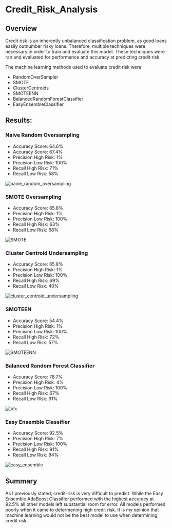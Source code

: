 # Credit_Risk_Analysis
## Overview
Credit risk is an inherently unbalanced classification problem, as good loans easily outnumber risky loans. Therefore, multiple techniques were necessary in order to train and evaluate this model. These techniques were ran and evaluated for performance and accuracy at predicting credit risk.

The machine learning methods used to evaluate credit risk were:
 * RandomOverSampler
 * SMOTE
 * ClusterCentroids
 * SMOTEENN
 * BalancedRandomForestClassifier
 * EasyEnsembleClassifier

## Results:

### Naive Random Oversampling
 * Accuracy Score: 64.6%
 * Accuracy Score: 67.4%
 * Precision High Risk: 1%
 * Precision Low Risk: 100%
 * Recall High Risk: 71%
 * Recall Low Risk: 58%

![naive_random_oversampling](https://user-images.githubusercontent.com/110632671/206835034-4fd04bf5-520c-4398-92f0-28cefc96dd87.png)

### SMOTE Oversampling
 * Accuracy Score: 65.8%
 * Precision High Risk: 1%
 * Precision Low Risk: 100%
 * Recall High Risk: 63%
 * Recall Low Risk: 68%

![SMOTE](https://user-images.githubusercontent.com/110632671/206835136-c996afef-a787-491d-8225-6df195e0b677.png)

### Cluster Centroid Undersampling
  * Accuracy Score: 65.8%
  * Precision High Risk: 1%
  * Precision Low Risk: 100%
  * Recall High Risk: 69%
  * Recall Low Risk: 40%

![cluster_centroid_undersampling](https://user-images.githubusercontent.com/110632671/206835271-33192843-400d-46d2-811c-746699ca9256.png)

### SMOTEEN
  * Accuracy Score: 54.4%
  * Precision High Risk: 1%
  * Precision Low Risk: 100%
  * Recall High Risk: 72%
  * Recall Low Risk: 57%
 
![SMOTEENN](https://user-images.githubusercontent.com/110632671/206835379-ea7c3210-8b6a-41fa-baa7-1be4787b38f3.png)

### Balanced Random Forest Classifier
 * Accuracy Score: 78.7%
 * Precision High Risk: 4%
 * Precision Low Risk: 100%
 * Recall High Risk: 67%
 * Recall Low Risk: 91%

![bfc](https://user-images.githubusercontent.com/110632671/206835645-ef8e7882-439c-4100-873e-ff2fd3bc1df0.png)

### Easy Ensemble Classifier
 * Accuracy Score: 92.5%
 * Precision High Risk: 7%
 * Precision Low Risk: 100%
 * Recall High Risk: 91%
 * Recall Low Risk: 94%

![easy_ensemble](https://user-images.githubusercontent.com/110632671/206835757-a82e6733-6141-4567-9aa6-af0834ff2d8f.png)

## Summary 
As I previously stated, credit-risk is very difficult to predict. While the Easy Ensemble AdaBoost Classifier performed with the highest accuracy at 92.5% all other models left substantial room for error. All models performed poorly when it came to determening high credit risk. It is my opinion that machine learning would not be the best model to use when determining credit risk. 
